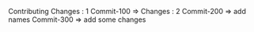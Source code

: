 Contributing
Changes : 1
Commit-100 => Changes : 2
Commit-200 => add names
Commit-300 => add some changes
